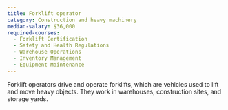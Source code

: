 ```yaml
---
title: Forklift operator
category: Construction and heavy machinery
median-salary: $36,000
required-courses:
  - Forklift Certification
  - Safety and Health Regulations
  - Warehouse Operations
  - Inventory Management
  - Equipment Maintenance
---
```


Forklift operators drive and operate forklifts, which are vehicles used to lift and move heavy objects. They work in warehouses, construction sites, and storage yards.